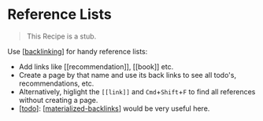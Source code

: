 # Reference Lists

> This Recipe is a stub.

Use [[backlinking]] for handy reference lists:

- Add links like [[recommendation]], [[book]] etc.
- Create a page by that name and use its back links to see all todo's, recommendations, etc.
- Alternatively, higlight the `[[link]]` and `Cmd`+`Shift`+`F` to find all references without creating a page.
- [[todo]]: [[materialized-backlinks]] would be very useful here.

[//begin]: # "Autogenerated link references for markdown compatibility"
[backlinking]: backlinking "Backlinking"
[todo]: todo "Todo"
[materialized-backlinks]: materialized-backlinks "Materialized Backlinks (stub)"
[//end]: # "Autogenerated link references"
